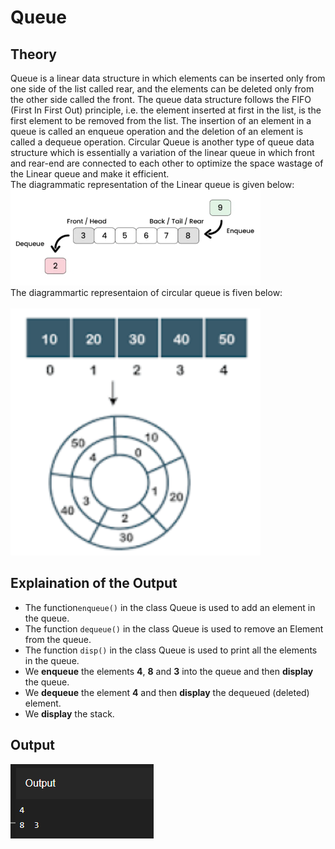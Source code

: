 # Queue

## Theory
Queue is a linear data structure in which elements can be inserted only from one side of the list called rear, and the elements can be deleted only from the other side called the front. The queue data structure follows the FIFO (First In First Out) principle, i.e. the element inserted at first in the list, is the first element to be removed from the list. The insertion of an element in a queue is called an enqueue operation and the deletion of an element is called a dequeue operation. Circular Queue is another type of queue data structure which is essentially a variation of the linear queue in which front and rear-end are connected to each other to optimize the space wastage of the Linear queue and make it efficient.
<br>
The diagrammatic representation of the Linear queue is given below:
<br>
![SCreenshot of representaion](linear_queue.png)
<br>
The diagrammartic representaion of circular queue is fiven below:
<br>
<br>
![Screenshot of Circular queue](circular_queue.png)
<br>
## Explaination of the Output
- The function```enqueue()``` in the class Queue is used to add an element in the queue.
- The function ```dequeue()``` in the class Queue is used to remove an Element from the queue.
- The function ```disp()``` in the class Queue is used to print all the elements in the queue.
- We **enqueue** the elements **4**, **8** and **3** into the queue and then **display** the queue.
- We **dequeue** the element **4** and then **display** the dequeued (deleted) element.
- We **display** the stack.
## Output
![SCreenshot of output](Screenshot.png)
